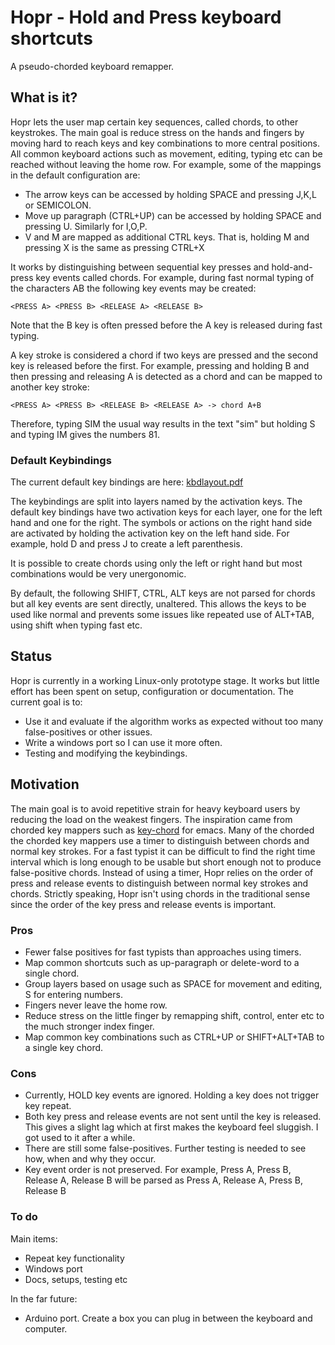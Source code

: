 # Hopr - Hold and Press keyboard shortcuts
A pseudo-chorded keyboard remapper.

## What is it?
Hopr lets the user map certain key sequences, called chords, to other keystrokes. The main goal is reduce stress on the hands and fingers by moving hard to reach keys and key combinations to more central positions. All common keyboard actions such as movement, editing, typing etc can be reached without leaving the home row. For example, some of the mappings in the default configuration are:

* The arrow keys can be accessed by holding SPACE and pressing J,K,L or SEMICOLON. 
* Move up paragraph (CTRL+UP) can be accessed by holding SPACE and pressing U. Similarly for I,O,P.
* V and M are mapped as additional CTRL keys. That is, holding M and pressing X is the same as pressing CTRL+X

It works by distinguishing between sequential key presses and hold-and-press key events called chords. For example, during fast normal typing of the characters AB the following key events may be created:

    <PRESS A> <PRESS B> <RELEASE A> <RELEASE B>

Note that the B key is often pressed before the A key is released during fast typing.

A key stroke is considered a chord if two keys are pressed and the second key is released before the first. For example, pressing and holding B and then pressing and releasing A is detected as a chord and can be mapped to another key stroke:

    <PRESS A> <PRESS B> <RELEASE B> <RELEASE A> -> chord A+B
    
Therefore, typing SIM the usual way results in the text "sim" but holding S and typing IM gives the numbers 81.

### Default Keybindings
The current default key bindings are here: [kbdlayout.pdf](doc/kbdlayout.pdf)

The keybindings are split into layers named by the activation keys. The default key bindings have two activation keys for each layer, one for the left hand and one for the right. The symbols or actions on the right hand side are activated by holding the activation key on the left hand side. For example, hold D and press J to create a left parenthesis.

It is possible to create chords using only the left or right hand but most combinations would be very unergonomic. 

By default, the following SHIFT, CTRL, ALT keys are not parsed for chords but all key events are sent directly, unaltered. This allows the keys to be used like normal and prevents some issues like repeated use of ALT+TAB, using shift when typing fast etc. 

## Status
Hopr is currently in a working Linux-only prototype stage. It works but little effort has been spent on setup, configuration or documentation. The current goal is to:

* Use it and evaluate if the algorithm works as expected without too many false-positives or other issues.
* Write a windows port so I can use it more often.
* Testing and modifying the keybindings.

## Motivation
The main goal is to avoid repetitive strain for heavy keyboard users by reducing the load on the weakest fingers. The inspiration came from chorded key mappers such as [key-chord](https://www.emacswiki.org/emacs/KeyChord) for emacs. Many of the chorded the chorded key mappers use a timer to distinguish between chords and normal key strokes. For a fast typist it can be difficult to find the right time interval which is long enough to be usable but short enough not to produce false-positive chords. Instead of using a timer, Hopr relies on the order of press and release events to distinguish between normal key strokes and chords. Strictly speaking, Hopr isn't using chords in the traditional sense since the order of the key press and release events is important. 

### Pros
* Fewer false positives for fast typists than approaches using timers.
* Map common shortcuts such as up-paragraph or delete-word to a single chord. 
* Group layers based on usage such as SPACE for movement and editing, S for entering numbers.
* Fingers never leave the home row. 
* Reduce stress on the little finger by remapping shift, control, enter etc to the much stronger index finger.
* Map common key combinations such as CTRL+UP or SHIFT+ALT+TAB to a single key chord. 

### Cons
* Currently, HOLD key events are ignored. Holding a key does not trigger key repeat.
* Both key press and release events are not sent until the key is released. This gives a slight lag which at first makes the keyboard feel sluggish. I got used to it after a while.
* There are still some false-positives. Further testing is needed to see how, when and why they occur. 
* Key event order is not preserved. For example, Press A, Press B, Release A, Release B will be parsed as Press A, Release A, Press B, Release B


### To do

Main items:

* Repeat key functionality
* Windows port
* Docs, setups, testing etc

In the far future:

* Arduino port. Create a box you can plug in between the keyboard and computer. 
